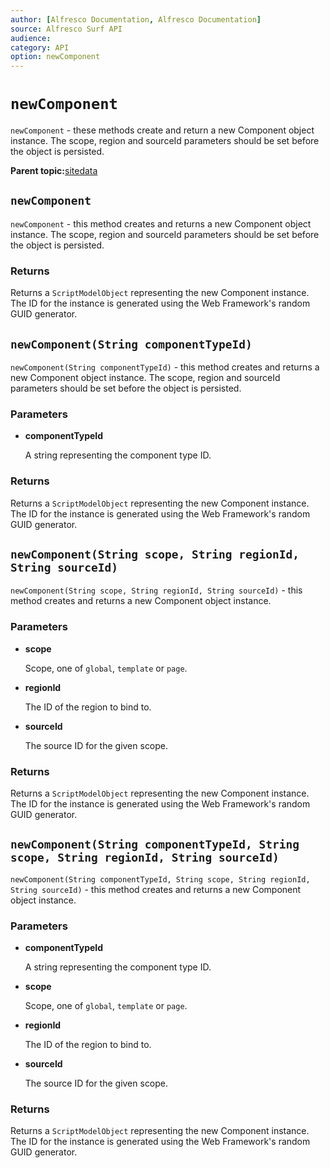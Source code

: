 ```yaml
---
author: [Alfresco Documentation, Alfresco Documentation]
source: Alfresco Surf API
audience: 
category: API
option: newComponent
---
```


# `newComponent`

`newComponent` - these methods create and return a new Component object instance. The scope, region and sourceId parameters should be set before the object is persisted.

**Parent topic:**[sitedata](../references/APISurf-sitedata.md)

## `newComponent`

`newComponent` - this method creates and returns a new Component object instance. The scope, region and sourceId parameters should be set before the object is persisted.

### Returns

Returns a `ScriptModelObject` representing the new Component instance. The ID for the instance is generated using the Web Framework's random GUID generator.

## `newComponent(String componentTypeId)`

`newComponent(String componentTypeId)` - this method creates and returns a new Component object instance. The scope, region and sourceId parameters should be set before the object is persisted.

### Parameters

-   **componentTypeId**

    A string representing the component type ID.


### Returns

Returns a `ScriptModelObject` representing the new Component instance. The ID for the instance is generated using the Web Framework's random GUID generator.

## `newComponent(String scope, String regionId, String sourceId)`

`newComponent(String scope, String regionId, String sourceId)` - this method creates and returns a new Component object instance.

### Parameters

-   **scope**

    Scope, one of `global`, `template` or `page`.

-   **regionId**

    The ID of the region to bind to.

-   **sourceId**

    The source ID for the given scope.


### Returns

Returns a `ScriptModelObject` representing the new Component instance. The ID for the instance is generated using the Web Framework's random GUID generator.

## `newComponent(String componentTypeId, String scope, String regionId, String sourceId)`

`newComponent(String componentTypeId, String scope, String regionId, String sourceId)` - this method creates and returns a new Component object instance.

### Parameters

-   **componentTypeId**

    A string representing the component type ID.

-   **scope**

    Scope, one of `global`, `template` or `page`.

-   **regionId**

    The ID of the region to bind to.

-   **sourceId**

    The source ID for the given scope.


### Returns

Returns a `ScriptModelObject` representing the new Component instance. The ID for the instance is generated using the Web Framework's random GUID generator.

